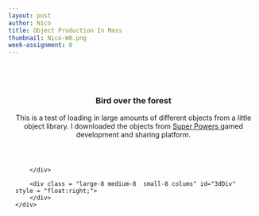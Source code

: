 ```yaml
---
layout: post
author: Nico
title: Object Production In Mass
thumbnail: Nico-W8.png
week-assignment: 8
---
```


<!--<script src= "https://cdnjs.cloudflare.com/ajax/libs/three.js/87/three.js"></script> -->
<script src="../code/nazel/nazel-snips/dat.gui.min.js"></script>
<script src="../code/nazel/nazel-snips/stats.min.js"></script>
<script src="https://cdnjs.cloudflare.com/ajax/libs/three.js/87/three.js"></script>
<script src="../code/nazel/nazel-snips/loaders/MTLLoader.js"></script>
<script src="../code/nazel/nazel-snips/loaders/OBJLoader.js"></script>
<script src="../code/nazel/nazel-snips/loaders/DDSLoader.js"></script>
<script src="../code/nazel/nazel-snips/loaders/FBXLoader.js"></script>
<script src="../code/nazel/nazel-snips/inflate.min.js"></script>
<!--<script src="../code/nazel/nazel-snips/OrbitControls.js"></script>-->
<div class="grid-container" >
      <div class="row" style = "padding: 1em;">
        <div class = "large-4 medium-4 small-4 colums">
        </div>
        <div class = "large-4 medium-4 small-4 colums">
        </div>
        <div class = "large-4 medium-4 small-4 colums">
        </div>
      </div>
      <div class="row" style = "padding: 1em;">
        <div align="CENTER">
          <h3> Bird over the forest </h3>
          <p> This is a test of loading in large amounts of different objects from a little object library. I downloaded the objects from <a href = "http://superpowers-html5.com/index.en.html"> Super Powers </a> gamed development and sharing platform. </p>
        </div>
    </div>
    <div class="row" style = "padding: 1em;">
        <div class = "large-4 medium-4 small-4 colums" id = "my-gui-div">

        </div>

        <div class = "large-8 medium-8  small-8 colums" id="3dDiv" style = "float:right;">
        </div>
    </div>
</div><!-- end grid container-->
<script deferred type="module" src="../code/nazel/nazel-9/nazel-9.js">
